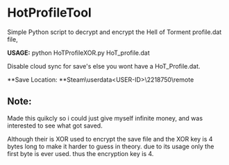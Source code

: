 # HotProfileTool
Simple Python script to decrypt and encrypt the Hell of Torment profile.dat file,

**USAGE:** python HoTProfileXOR.py HoT_profile.dat

Disable cloud sync for save's else you wont have a HoT_Profile.dat.

**Save Location: **Steam\userdata\<USER-ID>\2218750\remote

## Note:
Made this quikcly so i could just give myself infinite money, and was interested to see what got saved.

Although their is XOR used to encrypt the save file and the XOR key is 4 bytes long to make it harder to guess in theory. 
due to its usage only the first byte is ever used. thus the encryption key is 4.
